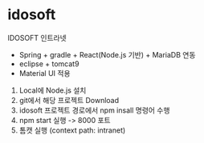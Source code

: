 # idosoft
IDOSOFT 인트라넷

* Spring + gradle + React(Node.js 기반) + MariaDB 연동 
* eclipse + tomcat9 
* Material UI 적용

1. Local에 Node.js 설치
2. git에서 해당 프로젝트 Download
3. idosoft 프로젝트 경로에서 npm insall 명령어 수행
4. npm start 실행 -> 8000 포트 
5. 톰캣 실행 (context path: intranet)



